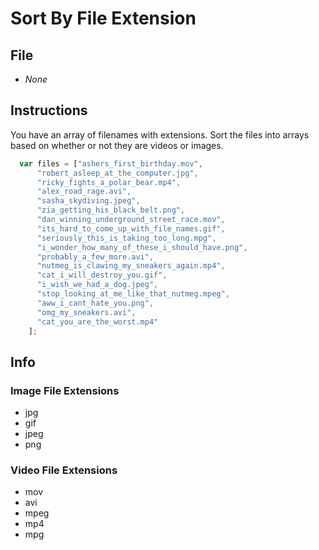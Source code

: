 # Sort By File Extension

## File

* *None*

## Instructions

You have an array of filenames with extensions. Sort the files into arrays based on whether or not they are videos or images.

```javascript
  var files = ["ashers_first_birthday.mov",
      "robert_asleep_at_the_computer.jpg",
      "ricky_fights_a_polar_bear.mp4",
      "alex_road_rage.avi",
      "sasha_skydiving.jpeg",
      "zia_getting_his_black_belt.png",
      "dan_winning_underground_street_race.mov",
      "its_hard_to_come_up_with_file_names.gif",
      "seriously_this_is_taking_too_long.mpg",
      "i_wonder_how_many_of_these_i_should_have.png",
      "probably_a_few_more.avi",
      "nutmeg_is_clawing_my_sneakers_again.mp4",
      "cat_i_will_destroy_you.gif",
      "i_wish_we_had_a_dog.jpeg",
      "stop_looking_at_me_like_that_nutmeg.mpeg",
      "aww_i_cant_hate_you.png",
      "omg_my_sneakers.avi",
      "cat_you_are_the_worst.mp4"
    ];
```

## Info

### Image File Extensions

* jpg
* gif
* jpeg
* png

### Video File Extensions

* mov
* avi
* mpeg
* mp4
* mpg
